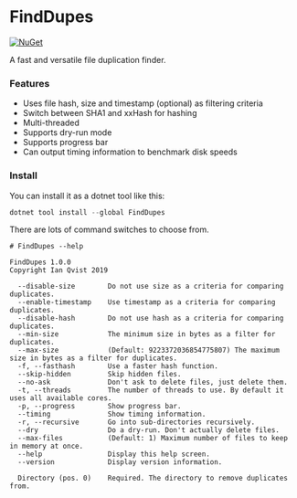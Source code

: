# FindDupes
[![NuGet](https://img.shields.io/nuget/v/FindDupes.svg?style=flat-square&label=nuget)](https://www.nuget.org/packages/FindDupes/)

 A fast and versatile file duplication finder.

### Features
- Uses file hash, size and timestamp (optional) as filtering criteria
- Switch between SHA1 and xxHash for hashing
- Multi-threaded
- Supports dry-run mode
- Supports progress bar
- Can output timing information to benchmark disk speeds

### Install
You can install it as a dotnet tool like this:

```PowerShell
dotnet tool install --global FindDupes
```

There are lots of command switches to choose from.
```
# FindDupes --help

FindDupes 1.0.0
Copyright Ian Qvist 2019

  --disable-size        Do not use size as a criteria for comparing duplicates.
  --enable-timestamp    Use timestamp as a criteria for comparing duplicates.
  --disable-hash        Do not use hash as a criteria for comparing duplicates.
  --min-size            The minimum size in bytes as a filter for duplicates.
  --max-size            (Default: 9223372036854775807) The maximum size in bytes as a filter for duplicates.
  -f, --fasthash        Use a faster hash function.
  --skip-hidden         Skip hidden files.
  --no-ask              Don't ask to delete files, just delete them.
  -t, --threads         The number of threads to use. By default it uses all available cores.
  -p, --progress        Show progress bar.
  --timing              Show timing information.
  -r, --recursive       Go into sub-directories recursively.
  --dry                 Do a dry-run. Don't actually delete files.
  --max-files           (Default: 1) Maximum number of files to keep in memory at once.
  --help                Display this help screen.
  --version             Display version information.

  Directory (pos. 0)    Required. The directory to remove duplicates from.
```